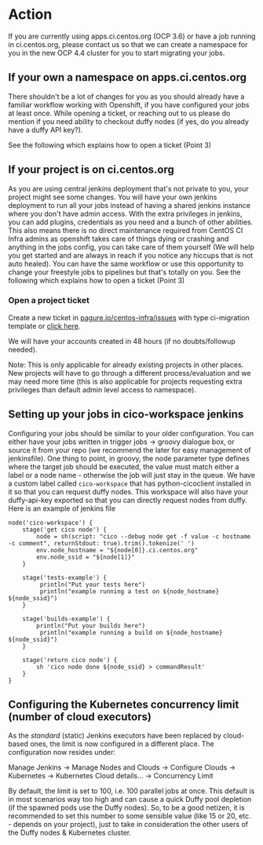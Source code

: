 # Action
If you are currently using apps.ci.centos.org (OCP 3.6) or have a job running in ci.centos.org, please contact us so that we can create a namespace for you in the new OCP 4.4 cluster for you to start migrating your jobs.


## If your own a namespace on apps.ci.centos.org
There shouldn't be a lot of changes for you as you should already have a familiar workflow working with Openshift, if you have configured your jobs at least once. While opening a ticket, or reaching out to us please do mention if you need ability to checkout duffy nodes (if yes, do you already have a duffy API key?).

See the following which explains how to open a ticket (Point 3)


## If your project is on ci.centos.org
As you are using central jenkins deployment that's not private to you, your project might see some changes. You will have your own jenkins deployment to run all your jobs instead of having a shared jenkins instance where you don't have admin access. With the extra privileges in jenkins, you can add plugins, credentials as you need and a bunch of other abilities.
This also means there is no direct maintenance required from CentOS CI Infra admins as openshift takes care of things dying or crashing and anything in the jobs config, you can take care of them yourself (We will help you get started and are always in reach if you notice any hiccups that is not auto healed). You can have the same workflow or use this opportunity to change your freestyle jobs to pipelines but that's totally on you.
See the following which explains how to open a ticket (Point 3)


### Open a project ticket

Create a new ticket in [pagure.io/centos-infra/issues](https://pagure.io/centos-infra/issues) with type ci-migration
template or [click here](https://pagure.io/centos-infra/new_issue?template=ci-migration).

We will have your accounts created in 48 hours (if no doubts/followup needed).

Note: This is only applicable for already existing projects in other places. New projects will have to go through a different process/evaluation and we may need more time (this is also applicable for projects requesting extra privileges than default admin level access to namespace).


## Setting up your jobs in cico-workspace jenkins
Configuring your jobs should be similar to your older configuration. You can either have your jobs written in trigger jobs -> groovy dialogue box, or source it from your repo (we recommend the later for easy management of jenkinsfile). One thing to point, in groovy, the node parameter type defines where the target job should be executed, the value must match either a label or a node name - otherwise the job will just stay in the queue.
We have a custom label called `cico-workspace` that has python-cicoclient installed in it so that you can request duffy nodes. This workspace will also have your duffy-api-key exported so that you can directly request nodes from duffy. Here is an example of jenkins file

```
node('cico-workspace') {
    stage('get cico node') {
        node = sh(script: "cico --debug node get -f value -c hostname -c comment", returnStdout: true).trim().tokenize(' ')
        env.node_hostname = "${node[0]}.ci.centos.org"
        env.node_ssid = "${node[1]}"
    }

    stage('tests-example') {
         println("Put your tests here")
         println("example running a test on ${node_hostname} ${node_ssid}")
    }

    stage('builds-example') {
        println("Put your builds here")
         println("example running a build on ${node_hostname} ${node_ssid}")
    }

    stage('return cico node') {
        sh 'cico node done ${node_ssid} > commandResult'
    }
}
```

## Configuring the Kubernetes concurrency limit (number of cloud executors)
As the *standard* (static) Jenkins executors have been replaced by cloud-based ones, the limit is now configured in a different place.
The configuration now resides under:

Manage Jenkins -> Manage Nodes and Clouds -> Configure Clouds -> Kubernetes -> Kubernetes Cloud details... -> Concurrency Limit

By default, the limit is set to 100, i.e. 100 parallel jobs at once. This default is in most scenarios way too high and can cause a quick
Duffy pool depletion (if the spawned pods use the Duffy nodes). So, to be a good netizen, it is recommended to set this number to some
sensible value (like 15 or 20, etc. - depends on your project), just to take in consideration the other users of the Duffy nodes & Kubernetes cluster.
